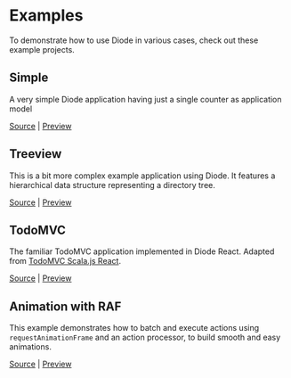 # Examples

To demonstrate how to use Diode in various cases, check out these example projects.

## Simple

A very simple Diode application having just a single counter as application model

[Source](https://github.com/ochrons/diode/tree/master/examples/simple) | [Preview](http://ochrons.github.io/diode/examples/simple/)

## Treeview

This is a bit more complex example application using Diode. It features a hierarchical data structure representing a directory tree.

[Source](https://github.com/ochrons/diode/tree/master/examples/treeview) | [Preview](http://ochrons.github.io/diode/examples/treeview/)

## TodoMVC

The familiar TodoMVC application implemented in Diode React. Adapted from 
[TodoMVC Scala.js React](https://github.com/tastejs/todomvc/tree/master/examples/scalajs-react).

[Source](https://github.com/ochrons/diode/tree/master/examples/todomvc) | [Preview](http://ochrons.github.io/diode/examples/todomvc/)

## Animation with RAF

This example demonstrates how to batch and execute actions using `requestAnimationFrame` and an action processor, to build smooth and easy animations.

[Source](https://github.com/ochrons/diode/tree/master/examples/raf) | [Preview](http://ochrons.github.io/diode/examples/raf/)
